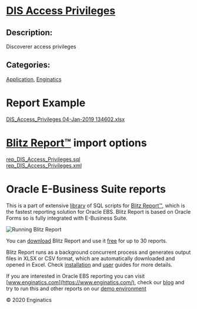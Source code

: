 # [DIS Access Privileges](https://www.enginatics.com/reports/dis-access-privileges/)
## Description: 
Discoverer access privileges
## Categories: 
[Application](https://www.enginatics.com/library/?pg=1&category[]=Application), [Enginatics](https://www.enginatics.com/library/?pg=1&category[]=Enginatics)
# Report Example
[DIS_Access_Privileges 04-Jan-2019 134602.xlsx](https://www.enginatics.com/example/dis-access-privileges/)
# [Blitz Report™](https://www.enginatics.com/blitz-report/) import options
[rep_DIS_Access_Privileges.sql](https://www.enginatics.com/export/dis-access-privileges/)\
[rep_DIS_Access_Privileges.xml](https://www.enginatics.com/xml/dis-access-privileges/)
# Oracle E-Business Suite reports

This is a part of extensive [library](https://www.enginatics.com/library/) of SQL scripts for [Blitz Report™](https://www.enginatics.com/blitz-report/), which is the fastest reporting solution for Oracle EBS. Blitz Report is based on Oracle Forms so is fully integrated with E-Business Suite. 

![Running Blitz Report](https://www.enginatics.com/wp-content/uploads/2018/01/Running-blitz-report.png) 

You can [download](https://www.enginatics.com/download/) Blitz Report and use it [free](https://www.enginatics.com/pricing/) for up to 30 reports. 

Blitz Report runs as a background concurrent process and generates output files in XLSX or CSV format, which are automatically downloaded and opened in Excel. Check [installation](https://www.enginatics.com/installation-guide/) and [user](https://www.enginatics.com/user-guide/) guides for more details.

If you are interested in Oracle EBS reporting you can visit [www.enginatics.com](https://www.enginatics.com/), check our [blog](https://www.enginatics.com/blog/) and try to run this and other reports on our [demo environment](http://demo.enginatics.com/)

© 2020 Enginatics